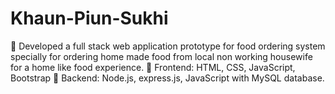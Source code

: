 # Khaun-Piun-Sukhi
	Developed a full stack web application prototype for food ordering system specially for ordering home made food from local non working housewife for a home like food experience. 
	Frontend: HTML, CSS, JavaScript, Bootstrap
	Backend: Node.js, express.js, JavaScript with MySQL database.

